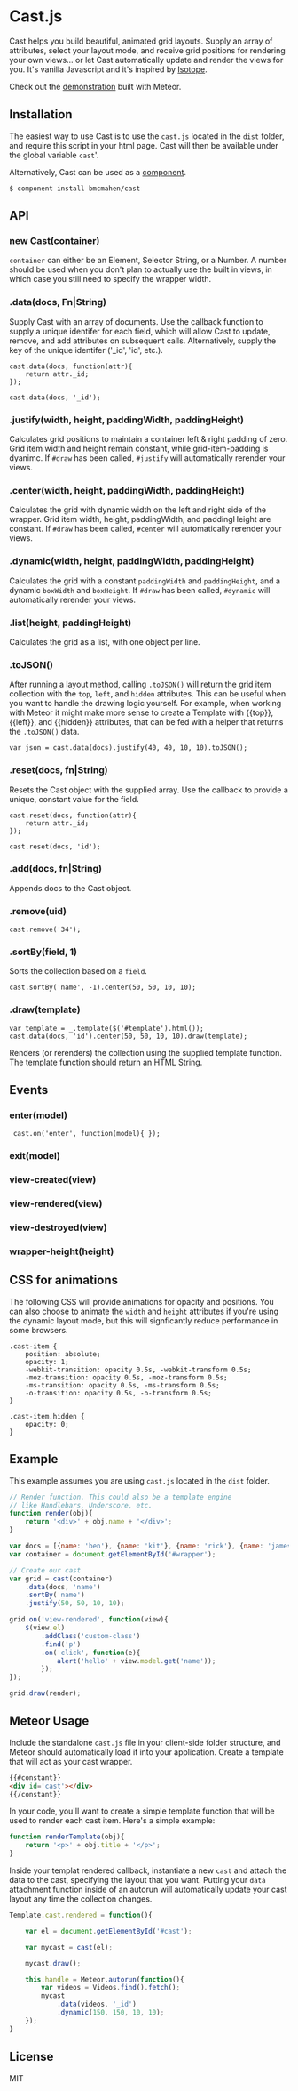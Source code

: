 # Cast.js

Cast helps you build beautiful, animated grid layouts. Supply an array of attributes, select your layout mode, and receive grid positions for rendering your own views... or let Cast automatically update and render the views for you. It's vanilla Javascript and it's inspired by [Isotope](https://github.com/desandro/isotope).

Check out the [demonstration](http://cast.meteor.com) built with Meteor.

## Installation

The easiest way to use Cast is to use the `cast.js` located in the `dist` folder, and require this script in your html page. Cast will then be available under the global variable `cast`'. 

Alternatively, Cast can be used as a [component](https://github.com/component/component).

	$ component install bmcmahen/cast


## API

### new Cast(container)

`container` can either be an Element, Selector String, or a Number. A number should be used when you don't plan to actually use the built in views, in which case you still need to specify the wrapper width.

### .data(docs, Fn|String)

Supply Cast with an array of documents. Use the callback function to supply a unique identifer for each field, which will allow Cast to update, remove, and add attributes on subsequent calls. Alternatively, supply the key of the unique identifer ('_id', 'id', etc.).

	cast.data(docs, function(attr){
		return attr._id;
	});

	cast.data(docs, '_id');

### .justify(width, height, paddingWidth, paddingHeight)

Calculates grid positions to maintain a container left & right padding of zero. Grid item width and height remain constant, while grid-item-padding is dyanimc. If `#draw` has been called, `#justify` will automatically rerender your views.

### .center(width, height, paddingWidth, paddingHeight)

Calculates the grid with dynamic width on the left and right side of the wrapper. Grid item width, height, paddingWidth, and paddingHeight are constant. If `#draw` has been called, `#center` will automatically rerender your views.

### .dynamic(width, height, paddingWidth, paddingHeight)

Calculates the grid with a constant `paddingWidth` and `paddingHeight`, and a dynamic `boxWidth` and `boxHeight`. If `#draw` has been called, `#dynamic` will automatically rerender your views.

### .list(height, paddingHeight)

Calculates the grid as a list, with one object per line.

### .toJSON()

After running a layout method, calling `.toJSON()` will return the grid item collection with the `top`, `left`, and `hidden` attributes. This can be useful when you want to handle the drawing logic yourself. For example, when working with Meteor it might make more sense to create a Template with {{top}}, {{left}}, and {{hidden}} attributes, that can be fed with a helper that returns the `.toJSON()` data.

	var json = cast.data(docs).justify(40, 40, 10, 10).toJSON();

### .reset(docs, fn|String)

Resets the Cast object with the supplied array. Use the callback to provide a unique, constant value for the field.

	cast.reset(docs, function(attr){
		return attr._id;
	});

	cast.reset(docs, 'id');

### .add(docs, fn|String)

Appends docs to the Cast object.

### .remove(uid)

	cast.remove('34');

### .sortBy(field, 1)

Sorts the collection based on a `field`.

	cast.sortBy('name', -1).center(50, 50, 10, 10);

### .draw(template)

	var template = _.template($('#template').html());
	cast.data(docs, 'id').center(50, 50, 10, 10).draw(template);

Renders (or rerenders) the collection using the supplied template function. The template function should return an HTML String.

## Events

### enter(model)

	 cast.on('enter', function(model){ });

### exit(model)
### view-created(view)
### view-rendered(view)
### view-destroyed(view)
### wrapper-height(height)

## CSS for animations

The following CSS will provide animations for opacity and positions. You can also choose to animate the `width` and `height` attributes if you're using the dynamic layout mode, but this will signficantly reduce performance in some browsers.

	.cast-item {
		position: absolute;
		opacity: 1;
		-webkit-transition: opacity 0.5s, -webkit-transform 0.5s;
		-moz-transition: opacity 0.5s, -moz-transform 0.5s;
		-ms-transition: opacity 0.5s, -ms-transform 0.5s;
		-o-transition: opacity 0.5s, -o-transform 0.5s;
	}

	.cast-item.hidden {
		opacity: 0;
	}


## Example

This example assumes you are using `cast.js` located in the `dist` folder.

```javascript
// Render function. This could also be a template engine
// like Handlebars, Underscore, etc.
function render(obj){
	return '<div>' + obj.name + '</div>';
}

var docs = [{name: 'ben'}, {name: 'kit'}, {name: 'rick'}, {name: 'james'}];
var container = document.getElementById('#wrapper');

// Create our cast
var grid = cast(container)
	.data(docs, 'name')
	.sortBy('name')
	.justify(50, 50, 10, 10);

grid.on('view-rendered', function(view){
	$(view.el)
		.addClass('custom-class')
		.find('p')
		.on('click', function(e){
			alert('hello' + view.model.get('name'));
		});
});

grid.draw(render);
```

## Meteor Usage

Include the standalone `cast.js` file in your client-side folder structure, and Meteor should automatically load it into your application. Create a template that will act as your cast wrapper.

```html
{{#constant}}
<div id='cast'></div>
{{/constant}}
```

In your code, you'll want to create a simple template function that will be used to render each cast item. Here's a simple example:

```javascript
function renderTemplate(obj){
	return '<p>' + obj.title + '</p>';
}
```

Inside your templat rendered callback, instantiate a new `cast` and attach the data to the cast, specifying the layout that you want. Putting your `data` attachment function inside of an autorun will automatically update your cast layout any time the collection changes.

```javascript
Template.cast.rendered = function(){

	var el = document.getElementById('#cast');

	var mycast = cast(el);

	mycast.draw();

	this.handle = Meteor.autorun(function(){
		var videos = Videos.find().fetch();
		mycast
			.data(videos, '_id')
			.dynamic(150, 150, 10, 10);
	});
}
```
## License

  MIT
